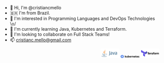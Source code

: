 - 👋 Hi, I'm @cristiancmello
- 🇧🇷 I'm from Brazil.
- 👀 I'm interested in Programming Languages and DevOps Technologies \o/
- 🌱 I'm currently learning Java, Kubernetes and Terraform.
- 💞️ I'm looking to collaborate on Full Stack Teams!
- 📫 cristianc.mello@gmail.com

<div float="left" align="right">
    <img alt="java-icon" width="12%" src="./assets/img/java-logo.png">
    <img alt="kubernetes-icon" width="12%" src="./assets/img/kubernetes-logo.png">
    <img alt="terraform-icon" width="12%" src="./assets/img/terraform-logo.png">
</div>
